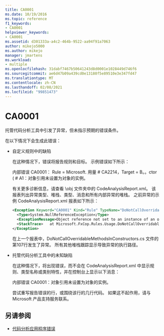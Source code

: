 ```yaml
---
title: CA0001
ms.date: 10/19/2016
ms.topic: reference
f1_keywords:
- CA0001
helpviewer_keywords:
- CA0001
ms.assetid: d301333a-a4c2-464b-9522-aa94f91a7063
author: mikejo5000
ms.author: mikejo
manager: jmartens
ms.workload:
- multiple
ms.openlocfilehash: 31dabf7467b50641243d8d0001e1028449d746f6
ms.sourcegitcommit: ae6d47b09a439cd0e13180f5e89510e3e347fd47
ms.translationtype: MT
ms.contentlocale: zh-CN
ms.lasthandoff: 02/08/2021
ms.locfileid: "99851473"
---
```

# <a name="ca0001"></a>CA0001

托管代码分析工具中引发了异常，但未指示预期的错误条件。

在以下情况下会生成此错误：

- 自定义规则中的缺陷

     在这种情况下，错误将报告规则和目标。 示例错误如下所示：

     内部错误 CA0001： Rule = Microsoft. 用量 # CA2214，Target = B。。ctor ( # A1：对象引用未设置为对象的实例。

     有关更多诊断信息，请查看 \obj 文件夹中的 CodeAnalysisReport.xml。 该报表列出异常类型、堆栈、类型、消息和所有内部异常的堆栈。 之前异常的示例 CodeAnalysisReport.xml 报表如下所示：

     ```xml
     <Exception Keyword="CA0001" Kind="Rule" TypeName="DoNotCallOverridableMethodsInConstructors" Category="Microsoft.Usage" CheckId="CA2214" Target="B..ctor()">
       <Type>System.NullReferenceException</Type>
       <ExceptionMessage>Object reference not set to an instance of an object.</ExceptionMessage>
       <StackTrace>   at Microsoft.FxCop.Rules.Usage.DoNotCallOverridableMethodsInConstructors.CheckCallees(Method method, Boolean isCallVirt) in d:\rules\DoNotCallOverridableMethodsInConstructors.cs:line 107 at Microsoft.FxCop.Rules.Usage.DoNotCallOverridableMethodsInConstructors.CheckCallees(Method method, Boolean isCallVirt) in d:\rules\DoNotCallOverridableMethodsInConstructors.cs:line 128 at Microsoft.FxCop.Rules.Usage.DoNotCallOverridableMethodsInConstructors.Check(Member member) in d:\rules\DoNotCallOverridableMethodsInConstructors.cs:line 58 at Microsoft.FxCop.Engines.Introspection.AnalysisVisitor.CheckMember(Member member, NodeBase target) in d:\Engines\Introspection\AnalysisVisitor.cs:line 743</StackTrace>
     </Exception>
     ```

     在上一个报表中，DoNotCallOverridableMethodsInConstructors.cs 文件的第107行发生了异常。 所有其他堆栈跟踪显示导致异常的执行路径。

- 托管代码分析工具中的未知缺陷

     在这种情况下，将出现错误，而不会在 CodeAnalysisReport.xml 中显示规则、类型名称或类别特性，并在控制台上显示以下消息：

     内部错误 CA0001：对象引用未设置为对象的实例。

     尝试重写报告错误的行，或围绕该行的几行代码。 如果这不起作用，请与 Microsoft 产品支持服务联系。

## <a name="see-also"></a>另请参阅

- [代码分析应用程序错误](../code-quality/code-analysis-application-errors.md)
